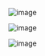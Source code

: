 ![image](https://github.com/halouinaziha/git_learn/assets/154628090/f8baad95-00cc-4bf2-83a8-5432ddfac288)

![image](https://github.com/halouinaziha/git_learn/assets/154628090/87758b04-3820-45f3-bbed-e0a65f170f55)

![image](https://github.com/halouinaziha/git_learn/assets/154628090/f4e0c6c9-658d-4dac-aa60-44f0cee9d49b)
